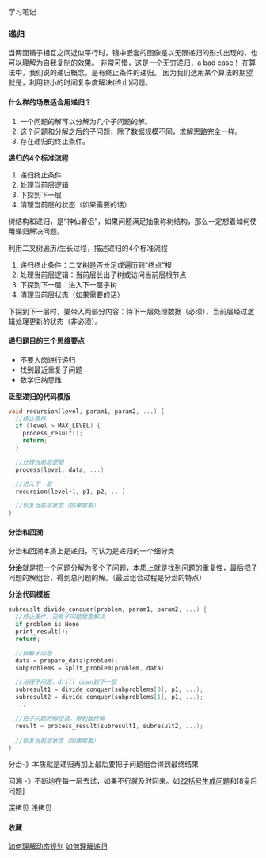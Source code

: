学习笔记
### 递归
当两面镜子相互之间近似平行时，镜中嵌套的图像是以无限递归的形式出现的，也可以理解为自我复制的效果。
非常可惜，这是一个无穷递归，a bad case！
在算法中，我们说的递归概念，是有终止条件的递归。
因为我们选用某个算法的期望就是，利用较小的时间复杂度解决(终止)问题。
#### 什么样的场景适合用递归？
1. 一个问题的解可以分解为几个子问题的解。
2. 这个问题和分解之后的子问题，除了数据规模不同，求解思路完全一样。
3. 存在递归的终止条件。

**递归的4个标准流程**
1. 递归终止条件
2. 处理当前层逻辑
3. 下探到下一层
4. 清理当前层的状态（如果需要的话）

树结构和递归，是“神仙眷侣”，如果问题满足抽象称树结构，那么一定想着如何使用递归解决问题。

利用二叉树遍历/生长过程，描述递归的4个标准流程
1. 递归终止条件：二叉树是否长足或遍历到“终点”根
2. 处理当前层逻辑：当前层长出子树或访问当前层根节点
3. 下探到下一层：进入下一层子树
4. 清理当前层状态（如果需要的话）

下探到下一层时，要带入两部分内容：待下一层处理数据（必须），当前层经过逻辑处理更新的状态（非必须）。

#### 递归题目的三个思维要点
* 不要人肉进行递归
* 找到最近重复子问题
* 数学归纳思维

**泛型递归的代码模版**
```c++
void recursion(level, param1, param2, ...) {
  //终止条件
  if (level > MAX_LEVEL) {
    process_result();
    return;
  }

  //处理当前层逻辑
  process(level, data, ...)

  //进入下一层
  recursion(level+1, p1, p2, ...)

  //恢复当前层状态（如果需要）
}
```
#### 分治和回溯
分治和回溯本质上是递归，可认为是递归的一个细分类

**分治**就是把一个问题分解为多个子问题，本质上就是找到问题的重复性，最后把子问题的解组合，得到总问题的解。（最后组合过程是分治的特点）

**分治代码模板** 
```c++
subreuslt divide_conquer(problem, param1, param2, ...) {
  //终止条件，没有子问题需要解决
  if problem is None
  print_result();
  return;

  //拆解子问题
  data = prepare_data(problem);
  subproblems = split_problem(problem, data)

  //治理子问题，drill down到下一层
  subresult1 = divide_conquer(subproblems[0], p1, ...);
  subresult2 = divide_conquer(subproblems[1], p1, ...);
  ...

  //把子问题的解组装，得到最终解
  result = process_result(subresult1, subresult2, ...);
  
  //恢复当前层状态（如果需要）
}
```

分治-》本质就是递归再加上最后要把子问题组合得到最终结果

回溯 -》不断地在每一层去试，如果不行就及时回来。如[22括号生成问题](22.括号生成.cpp)和[8皇后问题]

深拷贝 浅拷贝

#### 收藏
[如何理解动态规划](https://zhuanlan.zhihu.com/p/91582909)
[如何理解递归](https://mp.weixin.qq.com/s/mJ_jZZoak7uhItNgnfmZvQ)



